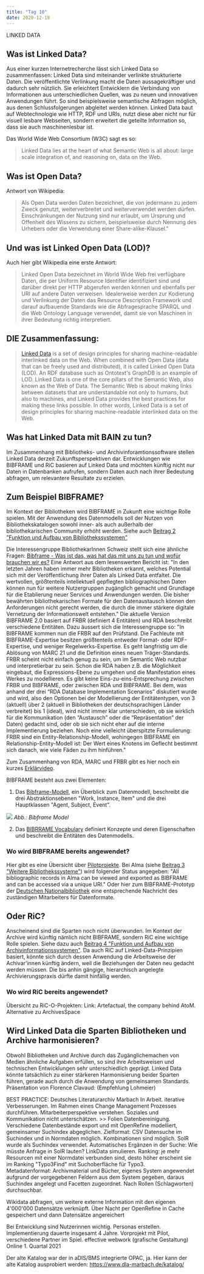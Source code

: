 ```yaml
---
title: "Tag 10"
date: 2020-12-18
---
```


LINKED DATA

## Was ist Linked Data? 
Aus einer kurzen Internetrecherche lässt sich Linked Data so zusammenfassen: 
Linked Data sind miteinander verlinkte strukturierte Daten. Die veröffentlichte Verlinkung macht die Daten aussagekräftiger und dadurch sehr nützlich. Sie erleichtert Entwicklern die Verbindung von Informationen aus unterschiedlichen Quellen, was zu neuen und innovativen Anwendungen führt. So sind beispielsweise semantische Abfragen möglich, aus denen Schlussfolgerungen abgleitet werden können. 
Linked Data baut auf Webtechnologie wie HTTP, RDF und URIs, nutzt diese aber nicht nur für visuell lesbare Webseiten, sondern erweitert die geteilte Information so, dass sie auch maschinenlesbar ist.

Das World Wide Web Consortium (W3C) sagt es so:
> Linked Data lies at the heart of what Semantic Web is all about: large scale integration of, and reasoning on, data on the Web.

## Was ist Open Data?
Antwort von Wikipedia:
> Als Open Data werden Daten bezeichnet, die von jedermann zu jedem Zweck genutzt, weiterverbreitet und weiterverwendet werden dürfen. Einschränkungen der Nutzung sind nur erlaubt, um Ursprung und Offenheit des Wissens zu sichern, beispielsweise durch Nennung des Urhebers oder die Verwendung einer Share-alike-Klausel."

## Und was ist Linked Open Data (LOD)?
Auch hier gibt Wikipedia eine erste Antwort:
> Linked Open Data bezeichnet im World Wide Web frei verfügbare Daten, die per Uniform Resource Identifier identifiziert sind und darüber direkt per HTTP abgerufen werden können und ebenfalls per URI auf andere Daten verweisen. Idealerweise werden zur Kodierung und Verlinkung der Daten das Resource Description Framework und darauf aufbauende Standards wie die Abfragesprache SPARQL und die Web Ontology Language verwendet, damit sie von Maschinen in ihrer Bedeutung richtig interpretiert.

## DIE Zusammenfassung:
> [Linked Data](https://www.ontotext.com/knowledgehub/fundamentals/linked-data-linked-open-data/) is a set of design principles for sharing machine-readable interlinked data on the Web. When combined with Open Data (data that can be freely used and distributed), it is called Linked Open Data (LOD). An RDF database such as Ontotext's GraphDB is an example of LOD.
Linked Data is one of the core pillars of the Semantic Web, also known as the Web of Data. The Semantic Web is about making links between datasets that are understandable not only to humans, but also to machines, and Linked Data provides the best practices for making these links possible. In other words, Linked Data is a set of design principles for sharing machine-readable interlinked data on the Web.

## Was hat Linked Data mit BAIN zu tun?
Im Zusammenhang mit Bibliotheks- und Archivinforamtionssoftware stellen Linked Data derzeit Zukunftsperspektiven dar. 
Entwicklungen wie BIBFRAME und RiC basieren auf Linked Data und möchten künftig nicht nur Daten in Datenbanken aufrufen, sondern Daten auch nach ihrer Bedeutung abfragen, um relevantere Resultate zu erzielen. 

## Zum Beispiel BIBFRAME? 
Im Kontext der Bibliotheken wird BIBFRAME in Zukunft eine wichtige Rolle spielen. Mit der Anwendung des Datenmodells soll der Nutzen von Bibliothekskatalogen sowohl inner- als auch außerhalb der bibliothekarischen Community erhöht werden. Siehe auch [Beitrag 2 "Funktion und Aufbau von Bibliothekssystemen"](https://kkbuhler.github.io/BAIN/2020/09/25/tag2.html)

Die Interessengruppe BibliothekarInnen Schweiz stellt sich eine ähnliche Fragen: [Bibframe - Was ist das, was hat das mit uns zu tun und wofür brauchen wir es?](https://www.igwbs.ch/bibframe-was-ist-das-was-hat-das-mit-uns-zu-tun-und-wofuer-brauchen-wir-es/) Eine Antwort aus dem lesenswerten Bericht ist: "In den letzten Jahren haben immer mehr Bibliotheken erkannt, welches Potential sich mit der Veröffentlichung ihrer Daten als Linked Data entfaltet. Die wertvollen, größtenteils intellektuell gepflegten bibliographischen Daten können nun für weitere Nutzergruppen zugänglich gemacht und Grundlage für die Etablierung neuer Services und Anwendungen werden. Die bisher bewährten bibliothekarischen Formate für den Datenaustausch können den Anforderungen nicht gerecht werden, die durch die immer stärkere digitale Vernetzung der Informationswelt entstehen." 
Die aktuelle Version BIBFRAME 2.0 basiert auf FRBR (definiert 4 Entitäten) und RDA beschreibt verschiedene Entitäten. Dazu äussert sich die Interessengruppe so: "In BIBFRAME kommen nun die FRBR auf den Prüfstand. Die Fachleute mit BIBFRAME-Expertise besitzen größtenteils entweder Format- oder RDF-Expertise, und weniger Regelwerks-Expertise. Es geht langfristig um die Ablösung von MARC 21 und die Definition eines neuen Träger-Standards. FRBR scheint nicht einfach genug zu sein, um im Semantic Web nutzbar und interpretierbar zu sein. Schon die RDA haben z.B. die Möglichkeit eingebaut, die Expressions-Ebene zu umgehen und die Manifestation eines Werkes zu modellieren. Es gibt keine Eins-zu-eins-Entsprechung zwischen FRBR und BIBFRAME, oder zwischen RDA und BIBFRAME. Bei dem, was anhand der drei “RDA Database Implementation Scenarios” diskutiert wurde und wird, also den Optionen bei der Modellierung der Entitätentypen, von 3 (aktuell) über 2 (aktuell in Bibliotheken der deutschsprachigen Länder verbreitet) bis 1 (ideal), wird nicht immer klar unterschieden, ob sie wirklich für die Kommunikation (den “Austausch” oder die “Repräsentation” der Daten) gedacht sind, oder ob sie sich nicht eher auf die interne Implementierung beziehen. Noch eine vielleicht überspitzte Formulierung: FRBR sind ein Entity-Relationship-Modell, wohingegen BIBFRAME ein Relationship-Entity-Modell ist: Der Wert eines Knotens im Geflecht bestimmt sich danach, wie viele Fäden zu ihm hinführen."

Zum Zusammenhang von RDA, MARC und FRBR gibt es hier noch ein kurzes [Erklärvideo](https://www.youtube.com/watch?v=OAlFPeUPbDI).

BIBFRAME besteht aus zwei Elementen:
1. Das [Bibframe-Modell](https://www.loc.gov/bibframe/docs/bibframe2-model.html), ein Überblick zum Datenmodell, beschreibt die drei Abstraktionsebenen "Work, Instance, Item" und die drei Hauptklassen "Agent, Subject, Event".

![]({{https://github.com/kkbuhler/}}https://raw.githubusercontent.com/kkbuhler/BAIN/master/images/bibframe-model.PNG)
*Abb.: Bibframe Model*

2. Das [BIBRRAME Vocabulary](https://www.loc.gov/bibframe/docs/vocab-category.html) definiert Konzepte und deren Eigenschaften und beschreibt die Entitäten des Datenmodells.

### Wo wird BIBFRAME bereits angewendet?
Hier gibt es eine Übersicht über [Pilotprojekte](https://www.loc.gov/bibframe/implementation/register.html).
Bei Alma (siehe [Beitrag 3 "Weitere Bibliothekssysteme"](https://kkbuhler.github.io/BAIN/2020/10/02/tag3.html)) wird folgender Status angegeben: "All bibliographic records in Alma can be viewed and exported as BIBFRAME and can be accessed via a unique URI."
Oder hier zum BIBFRAME-Prototyp der [Deutschen Nationalbibliothek](https://lists.dnb.de/pipermail/dini-ag-kim-bestandsdaten/2020-February/000173.html) eine entsprechende Nachricht des zuständigen Mitarbeiters für Datenformate.

## Oder RiC?
Anscheinend sind die Sparten noch nicht überwunden. Im Kontext der Archive wird künftig nämlich nicht BIBFRAME, sondern RiC eine wichtige Rolle spielen. Siehe dazu auch [Beitrag 4 "Funktion und Aufbau von Archivinformationssystemen"](https://kkbuhler.github.io/BAIN/2020/10/09/tag4.html). Da auch RiC auf Linked-Data-Prinzipien basiert, könnte sich durch dessen Anwendung die Arbeitsweise der Achivar'innen künftig ändern, weil die Beziehungen der Daten neu gedacht werden müssen. Die bis anhin gängige, hierarchisch angelegte Archivierungspraxis dürfte damit hinfällig werden. 

### Wo wird RiC bereits angewendet?
Übersicht zu RiC-O-Projekten: Link: 
Artefactual, the company behind AtoM. Alternative zu ArchivesSpace


## Wird Linked Data die Sparten Bibliotheken und Archive harmonisieren?
Obwohl Bibliotheken und Archive durch das Zugänglichemachen von Medien ähnliche Aufgaben erfüllen, so sind ihre Arbeitsweisen und technischen Entwicklungen sehr unterschiedlich geprägt. Linked Data könnte tatsächlich zu einer stärkeren Harmonisierung beider Sparten führen, gerade auch durch die Anwendung von gemeinsamen Standards.
Präsentation von Florence Clavaud: (Empfehlung Lohmeier)



BEST PRACTICE:
Deutsches Literaturarchiv Marbach
In Arbeit. 
iterative Verbesserungen. Im Rahmen eines Change Management Prozesses durchführen. Mitarbeiterperspektive verstehen. Soziales und Kommunikation nicht unterschätzen. >> Folien
Datenbereinigung. Verschiedene Datenbestände export und mit OpenRefine modelliert, gemeinsamer Suchindex abgeglichen. Zielformat: CSV
Datensuche im Suchindex und in Normdaten möglich. Kombinationen sind möglich. 
SolR wurde als Suchindex verwendet. Automatisches Ergänzen in der Suche: Wie müsste Anfrage in SolR lauten?
LinkData simulieren. 
Ranking: je mehr Resourcen mit einer Normdatei verbunden sind, desto höher erscheint sie im Ranking
"Typo3Find" mit Suchoberfläche für Typo3.  
Metadatenformat: Archivmaterial und Bücher, eigenes System angewendet aufgrund der vorgegebenen Feldern
aus dem System gegeben, daraus Suchindex angelegt und Facetten zugeordnet.
Nach Rollen (Schlagworten) durchsuchbar.

Wikidata abfragen, um weitere externe Information mit den eigenen 4'000'000 Datensätze verknüpft.
Über Nacht per OpenRefine in Cache gespeichert und dann Datensätze angereichert

Bei Entwicklung sind Nutzerinnen wichtig. Personas erstellen.
Implementierung dauerte insgesamt 4 Jahre. Vorprojekt mit Pilot, verschiedene Partner im Spiel.
effective webwork (grafische Gestaltung)
Online 1. Quartal 2021

Der alte Katalog war der in aDIS/BMS integrierte OPAC, ja. Hier kann der alte Katalog ausprobiert werden: https://www.dla-marbach.de/katalog/



